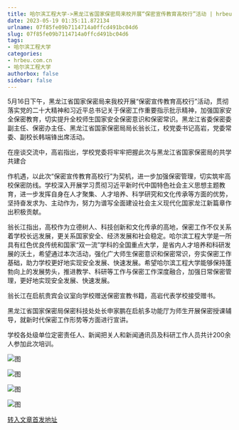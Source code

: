 ```yaml
---
title: 哈尔滨工程大学->黑龙江省国家保密局来校开展“保密宣传教育高校行”活动 | hrbeu.com.cn
date: 2023-05-19 01:35:11.872134
urlname: 07f85fe09b7114714a0ffcd491bc04d6
slug: 07f85fe09b7114714a0ffcd491bc04d6
tags: 
- 哈尔滨工程大学
categories:
- hrbeu.com.cn
- 哈尔滨工程大学
authorbox: false
sidebar: false
---
```

5月16日下午，黑龙江省国家保密局来我校开展“保密宣传教育高校行”活动，贯彻落实党的二十大精神和习近平总书记关于保密工作重要指示批示精神，加强国家安全保密教育，切实提升全校师生国家安全保密意识和保密常识。黑龙江省委保密委副主任、保密办主任、黑龙江省国家保密局局长翁长江，校党委书记高岩，党委常委、副校长韩端锋出席活动。

在座谈交流中，高岩指出，学校党委将牢牢把握此次与黑龙江省国家保密局的共学共建合
<!--more-->
作机遇，以此次“保密宣传教育高校行”为契机，进一步加强保密管理，切实筑牢高校保密防线。学校深入开展学习贯彻习近平新时代中国特色社会主义思想主题教育，进一步发挥自身在人才聚集、人才培养、科学研究和文化传承等方面的优势，坚持奋发求为、主动作为，努力为谱写全面建设社会主义现代化国家龙江新篇章作出积极贡献。

翁长江指出，高校作为立德树人、科技创新和文化传承的高地，保密工作不仅关系着学校长远发展，更关系国家安全、经济发展和社会稳定。哈尔滨工程大学是一所具有红色优良传统和国家“双一流”学科的全国重点大学，是省内人才培养和科研发展的沃土，希望通过本次活动，强化广大师生保密意识和保密常识，夯实保密工作基础，助力学校更好地实现安全发展、快速发展。希望哈尔滨工程大学能够保持蓬勃向上的发展势头，推进教学、科研等工作与保密工作深度融合，加强日常保密管理，更好地实现安全发展、快速发展。

翁长江在启航贵宾会议室向学校赠送保密宣教书籍，高岩代表学校接受赠书。

黑龙江省国家保密局保密科技处处长申家鹏在启航多功能厅为师生开展保密授课辅导，就新时代保密工作形势等方面进行宣讲。

学校各处级单位定密责任人、新闻把关人和新闻通讯员及科研工作人员共计200余人参加此次培训。

![图](http://gongxue.cn/__local/D/B5/7F/FFA973D34B140C0CB86AFB74681_94B770CB_F22B.jpg)

![图](http://gongxue.cn/__local/D/95/E1/D89DAF24044DDEDAFD207A46959_D56BA675_E052.jpg)

![图](http://gongxue.cn/__local/2/52/E7/0ACE51D332B99FC222D191807DE_AF42D9D7_CFBC.jpg)

![图](http://gongxue.cn/__local/C/91/1C/E0E34DDFB5575A37848F6A806A8_A41B1DCF_160DC.jpg)

[转入文章首发地址](http://gongxue.cn/info/1141/75873.htm)